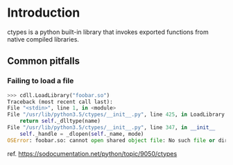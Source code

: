 # Introduction

ctypes is a python built-in library that invokes exported functions from native compiled libraries.

## Common pitfalls

### Failing to load a file

``` python
>>> cdll.LoadLibrary("foobar.so")
Traceback (most recent call last):
File "<stdin>", line 1, in <module>
File "/usr/lib/python3.5/ctypes/__init__.py", line 425, in LoadLibrary
    return self._dlltype(name)
File "/usr/lib/python3.5/ctypes/__init__.py", line 347, in __init__
    self._handle = _dlopen(self._name, mode)
OSError: foobar.so: cannot open shared object file: No such file or directory
```



ref. https://sodocumentation.net/python/topic/9050/ctypes
